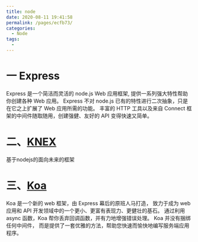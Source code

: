 ```yaml
---
title: node
date: 2020-08-11 19:41:58
permalink: /pages/ecfb73/
categories: 
  - Node
tags: 
  - 
---
```


# 一 Express
Express 是一个简洁而灵活的 node.js Web 应用框架, 提供一系列强大特性帮助你创建各种 Web 应用。
Express 不对 node.js 已有的特性进行二次抽象，只是在它之上扩展了 Web 应用所需的功能。
丰富的 HTTP 工具以及来自 Connect 框架的中间件随取随用，创建强健、友好的 API 变得快速又简单。

# 二、[KNEX](https://knexjs.org)
基于nodejs的面向未来的框架


# 三、[Koa](https://koa.bootcss.com)
Koa 是一个新的 web 框架，由 Express 幕后的原班人马打造， 致力于成为 web 应用和 API 开发领域中的一个更小、更富有表现力、更健壮的基石。 通过利用 async 函数，Koa 帮你丢弃回调函数，并有力地增强错误处理。 Koa 并没有捆绑任何中间件， 而是提供了一套优雅的方法，帮助您快速而愉快地编写服务端应用程序。
